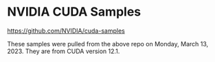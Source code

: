 # NVIDIA CUDA Samples

https://github.com/NVIDIA/cuda-samples

These samples were pulled from the above repo on Monday, March 13, 2023. They are from CUDA version 12.1. 